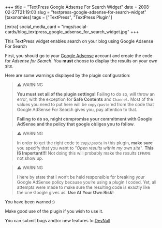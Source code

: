 +++
title = "TextPress Google Adsense For Search Widget"
date = 2008-02-27T21:19:00
slug = "textpress-google-adsense-for-search-widget"
[taxonomies]
tags = ["TextPress", "TextPress Plugin"]

[extra]
social_media_card = "imgs/social-cards/blog_textpress_google_adsense_for_search_widget.jpg"
+++

This TextPress widget enables search on your blog using Google Adsense For Search

First, you should go to your [Google Adsense](http://www.google.com/adsense)
account and create the code for _Adsense for Search_. You **must** choose to display
the results on your own site.

Here are some warnings displayed by the plugin configuration:

> :warning: WARNING
>
> **You must set all of the plugin settings!**
> Failing to do so, will throw an error, with the exception for **Safe Contents** and
> `Channel`. Most of the values you need to put here will be `copy/paste`'ed
> from the code that Google AdSense For Search gives you, pay attention to that.
>
> **Failing to do so, might compromise your commitment with Google AdSense and the policy
> that google obliges you to follow**.

> :warning: WARNING
>
> In order to get the right code to _`copy/paste`_ in this plugin, **make sure** you specify
> that you want to _"Open results within my own site"_.
> **This IS Important!!!** Not doing this will probably make the results `IFRAME` not show up.

> :warning: WARNING
>
> I here by state that I won’t be held responsible for breaking your Google AdSense policy because
> you’re using a plugin I coded. Yet, all attempts were made to make sure the resulting code is
> exactly like the one Google gives us.
> **Use At Your Own Risk!**

You have been warned :)

Make good use of the plugin if you wish to use it.

You can submit bugs and/or new features to [DevNull](http://devnull.ufsoft.org)
